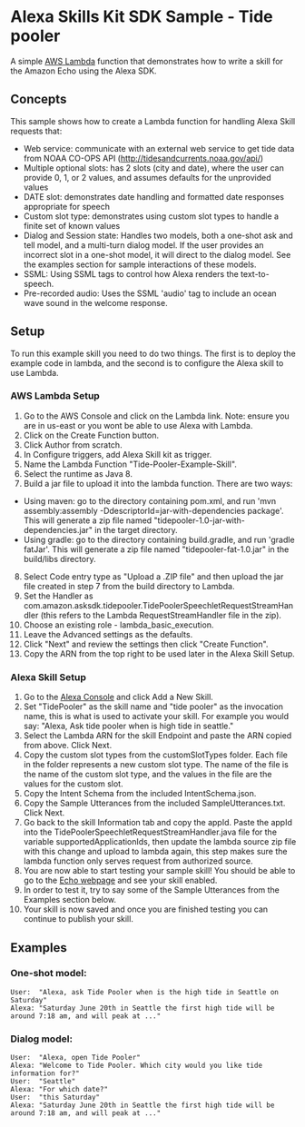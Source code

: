 # Alexa Skills Kit SDK Sample - Tide pooler
A simple [AWS Lambda](http://aws.amazon.com/lambda) function that demonstrates how to write a skill for the Amazon Echo using the Alexa SDK.

## Concepts
This sample shows how to create a Lambda function for handling Alexa Skill requests that:

 - Web service: communicate with an external web service to get tide data from NOAA CO-OPS API (http://tidesandcurrents.noaa.gov/api/)
 - Multiple optional slots: has 2 slots (city and date), where the user can provide 0, 1, or 2 values, and assumes defaults for the unprovided values
 - DATE slot: demonstrates date handling and formatted date responses appropriate for speech
 - Custom slot type: demonstrates using custom slot types to handle a finite set of known values
 - Dialog and Session state: Handles two models, both a one-shot ask and tell model, and a multi-turn dialog model.
   If the user provides an incorrect slot in a one-shot model, it will direct to the dialog model. See the
   examples section for sample interactions of these models.
 - SSML: Using SSML tags to control how Alexa renders the text-to-speech.
 - Pre-recorded audio: Uses the SSML 'audio' tag to include an ocean wave sound in the welcome response.

## Setup
To run this example skill you need to do two things. The first is to deploy the example code in lambda, and the second is to configure the Alexa skill to use Lambda.

### AWS Lambda Setup
1. Go to the AWS Console and click on the Lambda link. Note: ensure you are in us-east or you wont be able to use Alexa with Lambda.
2. Click on the Create Function button.
3. Click Author from scratch.
4. In Configure triggers, add Alexa Skill kit as trigger.
5. Name the Lambda Function "Tide-Pooler-Example-Skill".
6. Select the runtime as Java 8.
7. Build a jar file to upload it into the lambda function. There are two ways:
- Using maven: go to the directory containing pom.xml, and run 'mvn assembly:assembly -DdescriptorId=jar-with-dependencies package'. This will generate a zip file named "tidepooler-1.0-jar-with-dependencies.jar" in the target directory.
- Using gradle: go to the directory containing build.gradle,  and run 'gradle fatJar'. This will generate a zip file named "tidepooler-fat-1.0.jar" in the build/libs directory.
8. Select Code entry type as "Upload a .ZIP file" and then upload the jar file created in step 7 from the build directory to Lambda.
9. Set the Handler as com.amazon.asksdk.tidepooler.TidePoolerSpeechletRequestStreamHandler (this refers to the Lambda RequestStreamHandler file in the zip).
10. Choose an existing role - lambda_basic_execution.
11. Leave the Advanced settings as the defaults.
12. Click "Next" and review the settings then click "Create Function".
13. Copy the ARN from the top right to be used later in the Alexa Skill Setup.

### Alexa Skill Setup
1. Go to the [Alexa Console](https://developer.amazon.com/edw/home.html) and click Add a New Skill.
2. Set "TidePooler" as the skill name and "tide pooler" as the invocation name, this is what is used to activate your skill. For example you would say: "Alexa, Ask tide pooler when is high tide in seattle."
3. Select the Lambda ARN for the skill Endpoint and paste the ARN copied from above. Click Next.
4. Copy the custom slot types from the customSlotTypes folder. Each file in the folder represents a new custom slot type. The name of the file is the name of the custom slot type, and the values in the file are the values for the custom slot.
5. Copy the Intent Schema from the included IntentSchema.json.
6. Copy the Sample Utterances from the included SampleUtterances.txt. Click Next.
7. Go back to the skill Information tab and copy the appId. Paste the appId into the TidePoolerSpeechletRequestStreamHandler.java file for the variable supportedApplicationIds,
   then update the lambda source zip file with this change and upload to lambda again, this step makes sure the lambda function only serves request from authorized source.
8. You are now able to start testing your sample skill! You should be able to go to the [Echo webpage](http://echo.amazon.com/#skills) and see your skill enabled.
9. In order to test it, try to say some of the Sample Utterances from the Examples section below.
10. Your skill is now saved and once you are finished testing you can continue to publish your skill.

## Examples
### One-shot model:
    User:  "Alexa, ask Tide Pooler when is the high tide in Seattle on Saturday"
    Alexa: "Saturday June 20th in Seattle the first high tide will be around 7:18 am, and will peak at ..."

### Dialog model:
    User:  "Alexa, open Tide Pooler"
    Alexa: "Welcome to Tide Pooler. Which city would you like tide information for?"
    User:  "Seattle"
    Alexa: "For which date?"
    User:  "this Saturday"
    Alexa: "Saturday June 20th in Seattle the first high tide will be around 7:18 am, and will peak at ..."
